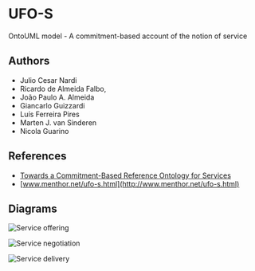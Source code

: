 # UFO-S

OntoUML model - A commitment-based account of the notion of service

## Authors

- Julio Cesar Nardi
- Ricardo de Almeida Falbo, 
- João Paulo A. Almeida
- Giancarlo Guizzardi
- Luís Ferreira Pires
- Marten J. van Sinderen
- Nicola Guarino

## References 

- [Towards a Commitment-Based Reference Ontology for Services](http://ieeexplore.ieee.org/xpl/login.jsp?tp=&arnumber=6658277&url=http%3A%2F%2Fieeexplore.ieee.org%2Fxpls%2Fabs_all.jsp%3Farnumber%3D6658277)
- [www.menthor.net/ufo-s.html](http://www.menthor.net/ufo-s.html)

## Diagrams

![Service offering](https://raw.github.com/OntoUML/UFO-S/master/diagrams/service_offering.png)

![Service negotiation](https://raw.github.com/OntoUML/UFO-S/master/diagrams/service_negotiation.png)

![Service delivery](https://raw.github.com/OntoUML/UFO-S/master/diagrams/service_delivery.png)
